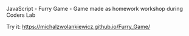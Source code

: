 JavaScript - Furry Game - Game made as homework workshop during Coders Lab

Try it:
https://michalzwolankiewicz.github.io/Furry_Game/